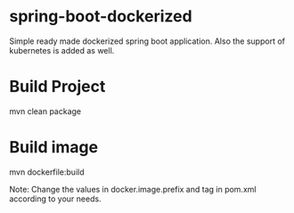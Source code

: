 # spring-boot-dockerized

Simple ready made dockerized spring boot application. Also the support of kubernetes is added as well.

# Build Project
mvn clean package

# Build image
mvn dockerfile:build



Note: Change the values in docker.image.prefix and tag in pom.xml according to your needs.
